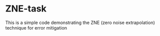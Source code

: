 # ZNE-task
This is a simple code demonstrating the ZNE (zero noise extrapolation) technique for error mitigation
